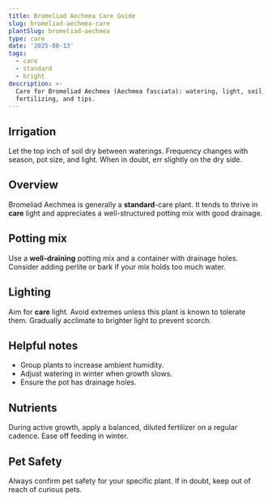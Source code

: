 ```yaml
---
title: Bromeliad Aechmea Care Guide
slug: bromeliad-aechmea-care
plantSlug: bromeliad-aechmea
type: care
date: '2025-08-13'
tags:
  - care
  - standard
  - bright
description: >-
  Care for Bromeliad Aechmea (Aechmea fasciata): watering, light, soil,
  fertilizing, and tips.
---
```

## Irrigation
Let the top inch of soil dry between waterings. Frequency changes with season, pot size, and light. When in doubt, err slightly on the dry side.

## Overview
Bromeliad Aechmea is generally a **standard**-care plant. It tends to thrive in **care** light and appreciates a well-structured potting mix with good drainage.

## Potting mix
Use a **well-draining** potting mix and a container with drainage holes. Consider adding perlite or bark if your mix holds too much water.

## Lighting
Aim for **care** light. Avoid extremes unless this plant is known to tolerate them. Gradually acclimate to brighter light to prevent scorch.

## Helpful notes
- Group plants to increase ambient humidity.
- Adjust watering in winter when growth slows.
- Ensure the pot has drainage holes.

## Nutrients
During active growth, apply a balanced, diluted fertilizer on a regular cadence. Ease off feeding in winter.

## Pet Safety
Always confirm pet safety for your specific plant. If in doubt, keep out of reach of curious pets.
